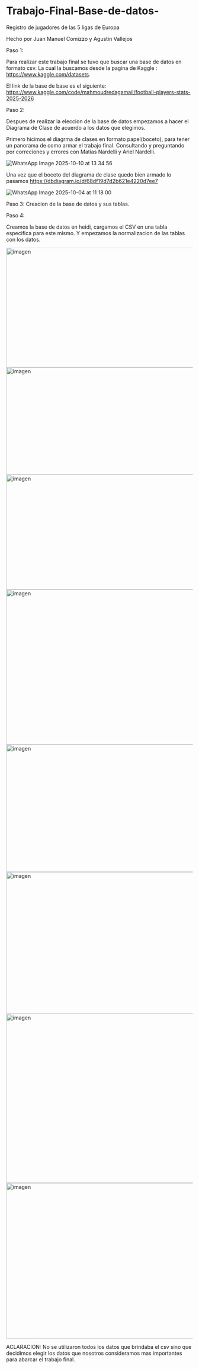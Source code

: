 # Trabajo-Final-Base-de-datos-
Registro de jugadores de las 5 ligas de Europa

Hecho por Juan Manuel Comizzo y Agustin Vallejos

Paso 1:

Para realizar este trabajo final se tuvo que buscar una base de datos en formato csv. La cual la buscamos desde la pagina de Kaggle : https://www.kaggle.com/datasets.

El link de la base de base es el siguiente: 
https://www.kaggle.com/code/mahmoudredagamail/football-players-stats-2025-2026

Paso 2:

Despues de realizar la eleccion de la base de datos empezamos a hacer el Diagrama de Clase de acuerdo a los datos que elegimos.

Primero hicimos el diagrma de clases en formato papel(boceto), para tener un panorama de como armar el trabajo final. Consultando y preguntando por correciones y errores con Matias Nardelli y Ariel Nardelli. 

![WhatsApp Image 2025-10-10 at 13 34 56](https://github.com/user-attachments/assets/fc9e307f-cc21-481c-a5c2-9993cda0fe5e)

Una vez que el boceto del diagrama de clase quedo bien armado lo pasamos https://dbdiagram.io/d/68df19d7d2b621e4220d7ee7

![WhatsApp Image 2025-10-04 at 11 18 00](https://github.com/user-attachments/assets/b48f9210-7791-475e-8ee1-b30d0f7961d9)

Paso 3: 
  Creacion de la base de datos y sus tablas.
  






Paso 4: 

Creamos la base de datos en heidi, cargamos el CSV en una tabla especifica para este mismo. Y empezamos la normalizacion de las tablas con los datos.


<img width="649" height="323" alt="imagen" src="https://github.com/user-attachments/assets/38697f59-5318-4063-910a-b485e11fc0f9" />

<img width="609" height="290" alt="imagen" src="https://github.com/user-attachments/assets/e8964e95-a927-4060-9d97-22e198b6539e" />

<img width="657" height="310" alt="imagen" src="https://github.com/user-attachments/assets/a229eff9-c117-4315-80fc-d334fdfd1f75" />

<img width="600" height="419" alt="imagen" src="https://github.com/user-attachments/assets/ee2fc081-b48b-4a7d-8c50-26d7c18f4c29" />

<img width="681" height="344" alt="imagen" src="https://github.com/user-attachments/assets/6c6bc3d7-924a-4665-948e-df57569a0190" />

<img width="571" height="383" alt="imagen" src="https://github.com/user-attachments/assets/b03c05e7-7f91-4502-9338-58cc82ad1dc8" />

<img width="564" height="457" alt="imagen" src="https://github.com/user-attachments/assets/20fa52c6-ab5a-4918-b1ca-730b7ad44d8b" />

<img width="606" height="420" alt="imagen" src="https://github.com/user-attachments/assets/e60dbf11-0872-4c6b-a617-d5e06f7ae52e" />








ACLARACION: No se utilizaron todos los datos que brindaba el csv sino que decidimos elegir los datos que nosotros consideramos mas importantes para abarcar el trabajo final.
